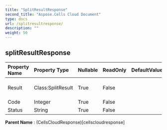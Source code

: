 ```yaml
---
title: "SplitResultResponse"
second_title: "Aspose.Cells Cloud Document"
type: docs
url: /splitresultresponse/
description: ""
weight: 50
---
```


## **splitResultResponse**

 

| Property Name | Property Type | Nullable |  ReadOnly | DefaultValue | Description | 
| :- | :- | :- |:- |  :- | :- |
| Result | Class:SplitResult | True |  False |  | Gets or sets the splitting result. |  
| Code | Integer | True |  False |  |  |  
| Status | String | True |  False |  |  |  

**Parent Name** : (CellsCloudResponse)[cellscloudresponse]

